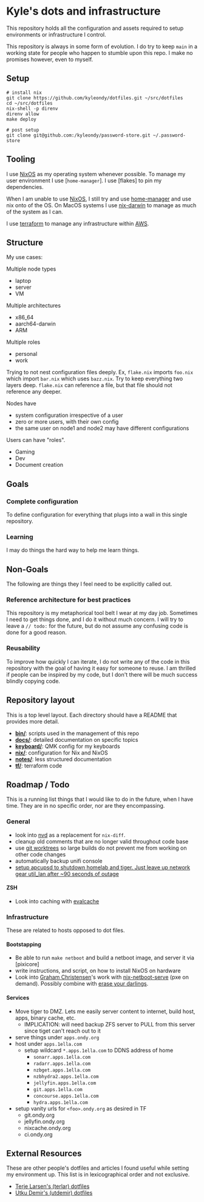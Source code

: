 # Kyle's dots and infrastructure

This repository holds all the configuration and assets required to setup
environments or infrastructure I control.

This repository is always in some form of evolution. I do try to keep `main` in
a working state for people who happen to stumble upon this repo. I make no
promises however, even to myself.

## Setup

```
# install nix
git clone https://github.com/kyleondy/dotfiles.git ~/src/dotfiles
cd ~/src/dotfiles
nix-shell -p direnv
direnv allow
make deploy

# post setup
git clone git@github.com:/kyleondy/password-store.git ~/.password-store
```

## Tooling

I use [NixOS] as my operating system whenever possible. To manage my user
environment I use [`home-manager`]. I use [flakes] to pin my dependencies.

When I am unable to use [NixOS], I still try and use [home-manager] and use nix
onto of the OS. On MacOS systems I use [nix-darwin] to manage as much of the
system as I can.

I use [terraform] to manage any infrastructure within [AWS].

[nixos]: https://nixos.org/
[home-manager]: https://github.com/rycee/home-manager
[flaks]: https://nixos.wiki/wiki/Flakes
[nix-darwin]: https://github.com/LnL7/nix-darwin
[terraform]: https://www.terraform.io/
[aws]: https://aws.amazon.com/

## Structure

My use cases:

Multiple node types

- laptop
- server
- VM

Multiple architectures

- x86_64
- aarch64-darwin
- ARM

Multiple roles

- personal
- work

Trying to not nest configuration files deeply. Ex, `flake.nix` imports
`foo.nix` which import `bar.nix` which uses `bazz.nix`. Try to keep everything
two layers deep. `flake.nix` can reference a file, but that file should not
reference any deeper.

Nodes have

- system configuration irrespective of a user
- zero or more users, with their own config
- the same user on node1 and node2 may have different configurations

Users can have "roles".

- Gaming
- Dev
- Document creation

## Goals

### Complete configuration

To define configuration for everything that plugs into a wall in this single
repository.

### Learning

I may do things the hard way to help me learn things.

## Non-Goals

The following are things they I feel need to be explicitly called out.

### Reference architecture for best practices

This repository is my metaphorical tool belt I wear at my day job. Sometimes I
need to get things done, and I do it without much concern. I will try to leave
a `// todo:` for the future, but do not assume any confusing code is done for a
good reason.

### Reusability

To improve how quickly I can iterate, I do not write any of the code in this
repository with the goal of having it easy for someone to reuse. I am thrilled
if people can be inspired by my code, but I don't there will be much success
blindly copying code.

## Repository layout

This is a top level layout. Each directory should have a README that provides
more detail.

- **[bin/](./bin/)**: scripts used in the management of this repo
- **[docs/](./docs/)**: detailed documentation on specific topics
- **[keyboard/](./keyboard/)**: QMK config for my keyboards
- **[nix/](./nix/)**: configuration for Nix and NixOS
- **[notes/](./notes/)**: less structured documentation
- **[tf/](./tf/)**: terraform code

## Roadmap / Todo

This is a running list things that I would like to do in the future, when I
have time. They are in no specific order, nor are they encompassing.

### General

- look into [nvd](https://gitlab.com/khumba/nvd) as a replacement for `nix-diff`.
- cleanup old comments that are no longer valid throughout code base
- use [git worktrees] so large builds do not prevent me from working on other code changes
- automatically backup unifi console
- [setup apcupsd to shutdown homelab and tiger. Just leave up network gear util_lan after ~90 seconds of outage](https://brendonmatheson.com/2020/03/21/automated-remote-host-shutdown-with-apcupsd.html)

[git worktrees]: https://git-scm.com/docs/git-worktree

#### ZSH

- Look into caching with [evalcache](https://github.com/mroth/evalcache)

### Infrastructure

These are related to hosts opposed to dot files.

#### Bootstapping

- Be able to run `make netboot` and build a netboot image, and server it via [pixicore]
- write instructions, and script, on how to install NixOS on hardware
- Look into [Graham Christensen]'s work with [nix-netboot-serve] (pxe on
  demand). Possibly combine with [erase your darlings].

[pixiecore]: https://github.com/danderson/netboot/tree/master/pixiecore
[graham christensen]: https://twitter.com/grhmc
[nix-netboot-serve]: https://github.com/DeterminateSystems/nix-netboot-serve
[erase your darlings]: https://grahamc.com/blog/erase-your-darlings

#### Services

- Move tiger to DMZ. Lets me easily server content to internet, build host, apps, binary cache, etc.
  - IMPLICATION: will need backup ZFS server to PULL from this server since tiget can't reach out to it
- serve things under `apps.ondy.org`
- host under `apps.1ella.com`
  - setup wildcard `*.apps.1ella.com` to DDNS address of home
    - `sonarr.apps.1ella.com`
    - `radarr.apps.1ella.com`
    - `nzbget.apps.1ella.com`
    - `nzbhydra2.apps.1ella.com`
    - `jellyfin.apps.1ella.com`
    - `git.apps.1ella.com`
    - `concourse.apps.1ella.com`
    - `hydra.apps.1ella.com`
- setup vanity urls for `<foo>.ondy.org` as desired in TF
  - git.ondy.org
  - jellyfin.ondy.org
  - nixcache.ondy.org
  - ci.ondy.org

## External Resources

These are other people's dotfiles and articles I found useful while setting my environment up.
This list is in lexicographical order and not exclusive.

- [Terje Larsen's (terlar) dotfiles](https://github.com/terlar/nix-config)
- [Utku Demir's (utdemir) dotfiles](https://github.com/utdemir/dotfiles)
